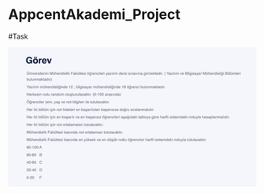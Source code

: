 # AppcentAkademi_Project

#Task

<img src="https://github.com/gulzade/AppcentAkademi_Project/blob/main/Project.png" width="1000"/>
